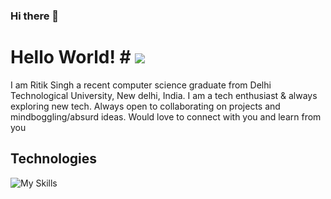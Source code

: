 ### Hi there 👋

<!--
**Ritik101/Ritik101** is a ✨ _special_ ✨ repository because its `README.md` (this file) appears on your GitHub profile.

Here are some ideas to get you started:

- 🔭 I’m currently working on ...
- 🌱 I’m currently learning ...
- 👯 I’m looking to collaborate on ...
- 🤔 I’m looking for help with ...
- 💬 Ask me about ...
- 📫 How to reach me: ...
- 😄 Pronouns: ...
- ⚡ Fun fact: ...
-->

# Hello World! # ![]([https://github.com/Your_Repository_Name/Your_GIF_Name.gif](https://media.giphy.com/media/XO8RMtRaK73isIt0i2/giphy.gif))
I am Ritik Singh a recent computer science graduate from Delhi Technological University, New delhi, India. I am a tech enthusiast & always exploring new tech. Always open to collaborating on projects and mindboggling/absurd ideas. Would love to connect with you and learn from you
## Technologies
![My Skills](https://skillicons.dev/icons?i=html,css,git,github,JavaScript,bootstrap,react-light,nodejs-Light)
